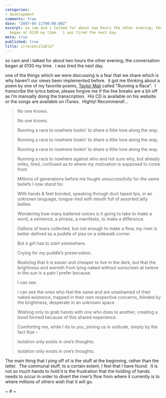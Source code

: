 ```yaml
---
categories:
- development
comments: true
date: "2007-05-11T00:00:00Z"
excerpt: so cam and i talked for about two hours the other evening; the conversation
  began at 0130 my time.  i was tired the next day. 
meta: true
published: true
title: irreconcilable?
---
```


so cam and i talked for about two hours the other evening; the conversation began at 0130 my time.  i was tired the next day.  

one of the things which we were discussing is a fear that we share which is why haven’t our views been implemented before.  it got me thinking about a poem by one of my favorite poems, [Taylor Mali][1] called "Running a Race".  I transcribe the lyrics below, please forgive me if the line breaks are a bit off as I’m manually doing the transcription.  His CD is available on his website or the songs are available on iTunes.  Highly! Recommend!…

 [1]: http://www.taylormali.com

> No one knows.
> 
> No one knows.
> 
> Running a race to nowhere lookin’ to share a little love along the way.
> 
> Running a race to nowhere lookin’ to share a little love along the way.
> 
> Running a race to nowhere lookin’ to share a little love along the way.
> 
> Running a race to nowhere against who and not sure why, but already miles, tired, confused as to where my motivation is supposed to come from.
> 
> Millions of generations before me fought unsuccessfully for the same beliefs I now stand for.
> 
> With hands & feet bonded, speaking through duct taped lips, in an unknown language, tongue-tied with mouth full of assorted jelly bellies 
> 
> Wondering how many battered voices is it going to take to make a word, a sentence, a phrase, a manifesto, to make a difference. 
> 
> Gallons of tears collected, but not enough to make a flow, my river is better defined as a puddle of piss on a sidewalk corner.
> 
> But a girl has to start somewhere.
> 
> Crying for my puddle’s preservation.
> 
> Realizing that it is easier and cheaper to live in the dark, but that the brightness and warmth from lying naked without sunscreen at twleve in the sun is a pain I prefer because 
> 
> I can see. 
> 
> I can see the ones who feel the same and are unashamed of their naked existence, trapped in their own respective concerns, blinded by the brightness, desperate in an unknown space.
> 
> Wishing only to grab hands with one who does to another, creating a bond formed because of this shared experience.
> 
> Comforting me, while I do to you, joining us in solitude, simply by the fact that – 
> 
> Isolation only exists in one’s thoughts.  
> 
> Isolation only exists in one’s thoughts.

The main thing that I ping off of is the stuff at the beginning, rather than the latter.  The communal stuff, to a certain extent, I feel that I have found.  It is not so much hands to hold it is the frustration that the holding of hands needs to occur in order to divert the river’s flow from where it currently is to where millions of others wish that it will go.

~ # ~